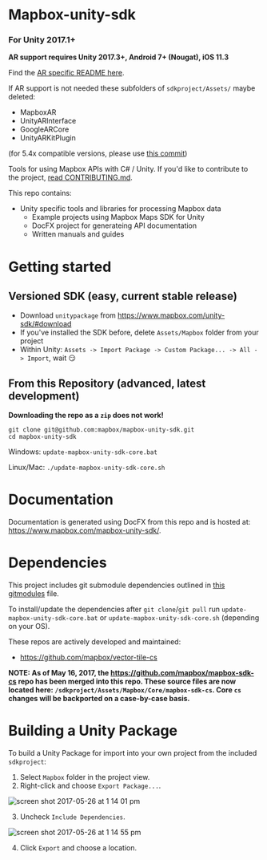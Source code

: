 # Mapbox-unity-sdk
### For Unity 2017.1+  

**AR support requires Unity 2017.3+, Android 7+ (Nougat), iOS 11.3**

Find the [AR specific README here](README-AR.md).

If AR support is not needed these subfolders of `sdkproject/Assets/` maybe deleted:
* MapboxAR
* UnityARInterface
* GoogleARCore
* UnityARKitPlugin

(for 5.4x compatible versions, please use [this commit](https://github.com/mapbox/mapbox-unity-sdk/releases/tag/Last-official-Unity5x-support))

Tools for using Mapbox APIs with C# / Unity. If you'd like to contribute to the project, [read CONTRIBUTING.md](CONTRIBUTING.md).

This repo contains:
- Unity specific tools and libraries for processing Mapbox data
  - Example projects using Mapbox Maps SDK for Unity
  - DocFX project for generateing API documentation
  - Written manuals and guides

# Getting started

## Versioned SDK (easy, current stable release)

* Download `unitypackage` from https://www.mapbox.com/unity-sdk/#download
* If you've installed the SDK before, delete `Assets/Mapbox` folder from your project
* Within Unity: `Assets -> Import Package -> Custom Package... -> All -> Import`, wait :smirk:

## From this Repository (advanced, latest development)

**Downloading the repo as a `zip` does not work!**

```
git clone git@github.com:mapbox/mapbox-unity-sdk.git
cd mapbox-unity-sdk
```

Windows: `update-mapbox-unity-sdk-core.bat`

Linux/Mac: `./update-mapbox-unity-sdk-core.sh`


# Documentation
Documentation is generated using DocFX from this repo and is hosted at: https://www.mapbox.com/mapbox-unity-sdk/.

# Dependencies
This project includes git submodule dependencies outlined in [this gitmodules](https://github.com/mapbox/mapbox-unity-sdk/blob/develop/.gitmodules) file.

To install/update the dependencies after `git clone`/`git pull` run `update-mapbox-unity-sdk-core.bat` or `update-mapbox-unity-sdk-core.sh` (depending on your OS).

These repos are actively developed and maintained:
- https://github.com/mapbox/vector-tile-cs

**NOTE: As of May 16, 2017, the https://github.com/mapbox/mapbox-sdk-cs repo has been merged into this repo. These source files are now located here: `/sdkproject/Assets/Mapbox/Core/mapbox-sdk-cs`. Core `cs` changes will be backported on a case-by-case basis.**

# Building a Unity Package
To build a Unity Package for import into your own project from the included `sdkproject`:
1. Select `Mapbox` folder in the project view.
2. Right-click and choose `Export Package...`.

![screen shot 2017-05-26 at 1 14 01 pm](https://cloud.githubusercontent.com/assets/23202691/26509552/7b536a6c-4216-11e7-9f50-b4b461fa73b8.png)

3. Uncheck `Include Dependencies`.

![screen shot 2017-05-26 at 1 14 55 pm](https://cloud.githubusercontent.com/assets/23202691/26509585/9d9677c2-4216-11e7-82ae-c34d150d6d5c.png)

4. Click `Export` and choose a location.
